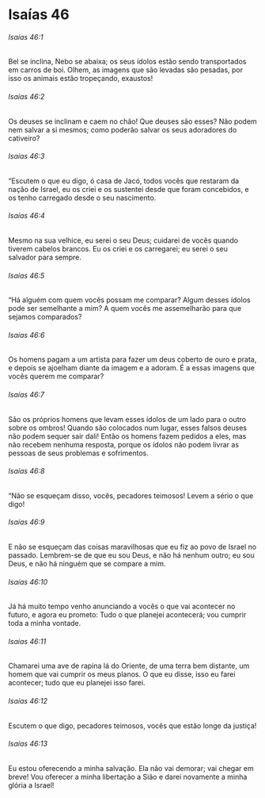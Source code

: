 # Isaías 46

###### Isaías 46:1

Bel se inclina, Nebo se abaixa; os seus ídolos estão sendo transportados em carros de boi. Olhem, as imagens que são levadas são pesadas, por isso os animais estão tropeçando, exaustos!

###### Isaías 46:2

Os deuses se inclinam e caem no chão! Que deuses são esses? Não podem nem salvar a si mesmos; como poderão salvar os seus adoradores do cativeiro?

###### Isaías 46:3

“Escutem o que eu digo, ó casa de Jacó, todos vocês que restaram da nação de Israel, eu os criei e os sustentei desde que foram concebidos, e os tenho carregado desde o seu nascimento.

###### Isaías 46:4

Mesmo na sua velhice, eu serei o seu Deus; cuidarei de vocês quando tiverem cabelos brancos. Eu os criei e os carregarei; eu serei o seu salvador para sempre.

###### Isaías 46:5

“Há alguém com quem vocês possam me comparar? Algum desses ídolos pode ser semelhante a mim? A quem vocês me assemelharão para que sejamos comparados?

###### Isaías 46:6

Os homens pagam a um artista para fazer um deus coberto de ouro e prata, e depois se ajoelham diante da imagem e a adoram. É a essas imagens que vocês querem me comparar?

###### Isaías 46:7

São os próprios homens que levam esses ídolos de um lado para o outro sobre os ombros! Quando são colocados num lugar, esses falsos deuses não podem sequer sair dali! Então os homens fazem pedidos a eles, mas não recebem nenhuma resposta, porque os ídolos não podem livrar as pessoas de seus problemas e sofrimentos.

###### Isaías 46:8

“Não se esqueçam disso, vocês, pecadores teimosos! Levem a sério o que digo!

###### Isaías 46:9

E não se esqueçam das coisas maravilhosas que eu fiz ao povo de Israel no passado. Lembrem-se de que eu sou Deus, e não há nenhum outro; eu sou Deus, e não há ninguém que se compare a mim.

###### Isaías 46:10

Já há muito tempo venho anunciando a vocês o que vai acontecer no futuro, e agora eu prometo: Tudo o que planejei acontecerá; vou cumprir toda a minha vontade.

###### Isaías 46:11

Chamarei uma ave de rapina lá do Oriente, de uma terra bem distante, um homem que vai cumprir os meus planos. O que eu disse, isso eu farei acontecer; tudo que eu planejei isso farei.

###### Isaías 46:12

Escutem o que digo, pecadores teimosos, vocês que estão longe da justiça!

###### Isaías 46:13

Eu estou oferecendo a minha salvação. Ela não vai demorar; vai chegar em breve! Vou oferecer a minha libertação a Sião e darei novamente a minha glória a Israel!

